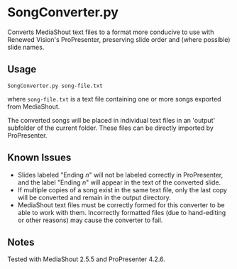 SongConverter.py
================

Converts MediaShout text files to a format more conducive to use
with Renewed Vision's ProPresenter, preserving slide order and
(where possible) slide names.

Usage
-----

    SongConverter.py song-file.txt
    
where `song-file.txt` is a text file containing one or more songs
exported from MediaShout.

The converted songs will be placed in individual text files in
an 'output' subfolder of the current folder.  These files can
be directly imported by ProPresenter.

Known Issues
------------

* Slides labeled "Ending *n*" will not be labeled correctly in
  ProPresenter, and the label "Ending *n*" will appear in the
  text of the converted slide.
* If multiple copies of a song exist in the same text file,
  only the last copy will be converted and remain in the output
  directory.
* MediaShout text files must be correctly formed for this converter
  to be able to work with them.  Incorrectly formatted files
  (due to hand-editing or other reasons) may cause the converter
  to fail.
  
Notes
-----

Tested with MediaShout 2.5.5 and ProPresenter 4.2.6.
